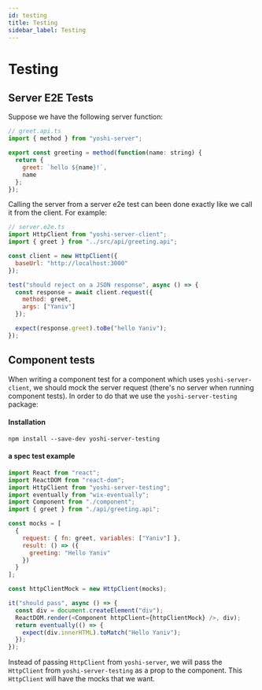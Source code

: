 ```yaml
---
id: testing
title: Testing
sidebar_label: Testing
---
```


# Testing

## Server E2E Tests

Suppose we have the following server function:

```js
// greet.api.ts
import { method } from "yoshi-server";

export const greeting = method(function(name: string) {
  return {
    greet: `hello ${name}!`,
    name
  };
});
```

Calling the server from a server e2e test can been done exactly like we call it from the client. For example:

```js
// server.e2e.ts
import HttpClient from "yoshi-server-client";
import { greet } from "../src/api/greeting.api";

const client = new HttpClient({
  baseUrl: "http://localhost:3000"
});

test("should reject on a JSON response", async () => {
  const response = await client.request({
    method: greet,
    args: ["Yaniv"]
  });

  expect(response.greet).toBe("hello Yaniv");
});
```

## Component tests

When writing a component test for a component which uses `yoshi-server-client`, we should mock the server request (there's no server when running component tests).
In order to do that we use the `yoshi-server-testing` package:

#### Installation

```
npm install --save-dev yoshi-server-testing
```

#### a spec test example

```js
import React from "react";
import ReactDOM from "react-dom";
import HttpClient from "yoshi-server-testing";
import eventually from "wix-eventually";
import Component from "./component";
import { greet } from "./api/greeting.api";

const mocks = [
  {
    request: { fn: greet, variables: ["Yaniv"] },
    result: () => ({
      greeting: "Hello Yaniv"
    })
  }
];

const httpClientMock = new HttpClient(mocks);

it("should pass", async () => {
  const div = document.createElement("div");
  ReactDOM.render(<Component httpClient={httpClientMock} />, div);
  return eventually(() => {
    expect(div.innerHTML).toMatch("Hello Yaniv");
  });
});
```

Instead of passing `HttpClient` from `yoshi-server`, we will pass the `HttpClient` from `yoshi-server-testing` as a prop to the component. This `HttpClient` will have the mocks that we want.
